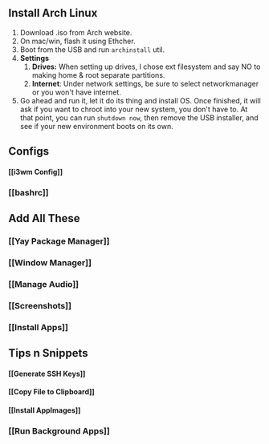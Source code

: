 ## Install Arch Linux
1. Download .iso from Arch website.
2. On mac/win, flash it using Ethcher.
3. Boot from the USB and run `archinstall` util.
4. **Settings**
	1. **Drives:** When setting up drives, I chose ext filesystem and say NO to making home & root separate partitions.
	2. **Internet**: Under network settings, be sure to select networkmanager or you won't have internet. 
5. Go ahead and run it, let it do its thing and install OS. Once finished, it will ask if you want to chroot into your new system, you don't have to. At that point, you can run `shutdown now`, then remove the USB installer, and see if your new environment boots on its own.

## Configs
#### [[i3wm Config]]
### [[bashrc]]

## Add All These
### [[Yay Package Manager]]
### [[Window Manager]]
### [[Manage Audio]]
### [[Screenshots]]
### [[Install Apps]]

## Tips n Snippets
#### [[Generate SSH Keys]]
#### [[Copy File to Clipboard]]
#### [[Install AppImages]]
### [[Run Background Apps]]





